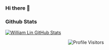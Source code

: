 ### Hi there 👋

<h3>Github Stats</h3>

[![William Lin GitHub Stats](https://github-readme-stats.vercel.app/api?username=williamlin6803&show_icons=true&count_private=true)](https://github.com/williamlin6803)
<p align="center">
  <img alt="Profile Visitors" src="https://visitor-badge.laobi.icu/badge?page_id=williamlin6803.williamlin6803">
</p>

<!--
**williamlin6803/williamlin6803** is a ✨ _special_ ✨ repository because its `README.md` (this file) appears on your GitHub profile.

Here are some ideas to get you started:

- 🔭 I’m currently working on ...
- 🌱 I’m currently learning ...
- 👯 I’m looking to collaborate on ...
- 🤔 I’m looking for help with ...
- 💬 Ask me about ...
- 📫 How to reach me: ...
- 😄 Pronouns: ...
- ⚡ Fun fact: ...
-->
